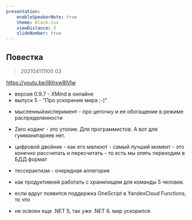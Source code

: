 ```yaml
---
presentation:
    enableSpeakerNote: true
    theme: black.css
    viewDistance: 3
    slideNumber: true
---
```


<!-- slide data-notes="" -->

## Повестка

> 202104111100
03

https://youtu.be/I8jhxw8lVlw

* версия 0.9.7 - XMind в онлайне
* выпуск 5 - "Про ускорение мира ;-)"

<!-- slide data-notes="" -->

* мысленныйэксперимент - про цепочку и ее обогащение в режиме распределенности

<!-- slide data-notes="" -->

* Zero кодинг - это утопия. Для программистов. А вот для гумманитариев нет.

<!-- slide data-notes="" -->

* цифровой двойник - как его малюют - самый лучший момент - это конечно рассчитать и пересчитать - то есть мы опять переходим в БДД формат

<!-- slide data-notes="" -->

* тессерактизм - очередная аллегория

<!-- slide data-notes="" -->

* как продуктивней работать с хранилищем для команды 5 человек.

<!-- slide data-notes="" -->

* если вдруг появится поддержка OneScript в YandexCloud Functions,  то что

<!-- slide data-notes="" -->

* не освоен еще .NET 5, так уже .NET 6.  мир ускорился
